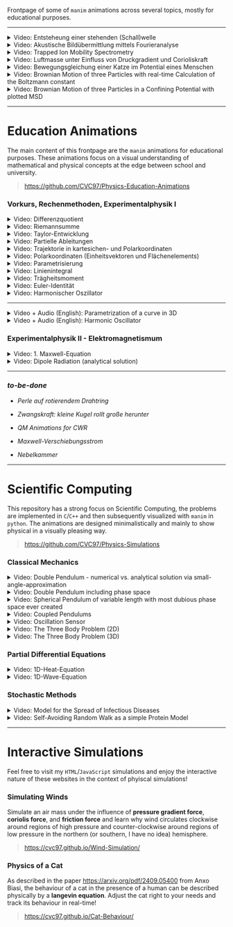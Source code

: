 <link rel="icon" href="index_media/SnowLeopard_icon_trans.ico" />


Frontpage of some of ``manim`` animations  across several topics, mostly for educational purposes.

---


<details>
  <summary>Video: Entsteheung einer stehenden (Schall)welle</summary>
	<div>
		<video controls width="90%" src="index_media/standing_wave_HoG_BLACK.mp4" loop="true"></video>
	</div>
</details>


<details>
  <summary>Video: Akustische Bildübermittlung mittels Fourieranalyse</summary>
	<div>
		<video controls width="90%" src="index_media/snow_leopard_CVC_2x_cut.mp4" loop="true"></video>
	</div>
</details>


<details>
  <summary>Video: Trapped Ion Mobility Spectrometry</summary>
	<div>
		<video controls width="90%" src="index_media/TIMS.mp4" loop="true"></video>
	</div>
</details>


<details>
  <summary>Video: Luftmasse unter Einfluss von Druckgradient und Corioliskraft</summary>
	<div>
		<video controls width="90%" src="index_media/coriolis_air_F2.mp4" loop="true"></video>
	</div>
</details>


<details>
  <summary>Video: Bewegungsgleichung einer Katze im Potential eines Menschen</summary>
	<div>
		<video controls width="90%" src="index_media/cat_behaviour_QH.mp4" loop="true"></video>
	</div>
</details>


<details>
  <summary>Video: Brownian Motion of three Particles with real-time Calculation of the Boltzmann constant</summary>
	<div>
		<video controls width="90%" src="index_media/Brownian_Motion.mp4" loop="true"></video>
	</div>
</details>


<details>
  <summary>Video: Brownian Motion of three Particles in a Confining Potential with plotted MSD</summary>
	<div>
		<video controls width="90%" src="index_media/Brownian_Motion_Potential.mp4" loop="true"></video>
	</div>
</details>


---

# Education Animations

The main content of this frontpage are the ``manim`` animations for educational purposes. These animations focus on a visual understanding of mathematical and physical concepts at the edge between school and university.

> https://github.com/CVC97/Physics-Education-Animations


### Vorkurs, Rechenmethoden, Experimentalphysik I

<details>
  <summary>Video: Differenzquotient </summary>
	<div>
		<video controls width="90%" src="index_media/differentiation_index.mp4" loop="true"></video>
	</div>
</details>

<details>
  <summary>Video: Riemannsumme </summary>
	<div>
		<video controls width="90%" src="index_media/integration_index.mp4" loop="true"></video>
	</div>
</details>

<details>
  <summary>Video: Taylor-Entwicklung </summary>
	<div>
		<video controls width="90%" src="index_media/taylor_index.mp4" loop="true"></video>
	</div>
</details>

<details>
  <summary>Video: Partielle Ableitungen </summary>
	<div>
		<video controls width="90%" src="index_media/partial_F2.mp4" loop="true"></video>
	</div>
</details>

<details>
  <summary>Video: Trajektorie in kartesichen- und Polarkoordinaten</summary>
	<div>
		<video controls width="90%" src="index_media/trajectory_HD60.mp4" loop="true"></video>
	</div>
</details>

<details>
  <summary>Video: Polarkoordinaten (Einheitsvektoren und Flächenelements)</summary>
	<div>
		<video controls width="90%" src="index_media/plane_polar_coordinates_index.mp4" loop="true"></video>
	</div>
</details>

<details>
  <summary>Video: Parametrisierung</summary>
	<div>
		<video controls width="90%" src="index_media/parametrization_GER.mp4" loop="true"></video>
	</div>
</details>

<details>
  <summary>Video: Linienintegral</summary>
	<div>
		<video controls width="90%" src="index_media/line_integration_F3.mp4" loop="true"></video>
	</div>
</details>

<details>
  <summary>Video: Trägheitsmoment</summary>
	<div>
		<video controls width="90%" src="index_media/MOI_4K.mp4" loop="true"></video>
	</div>
</details>

<details>
  <summary>Video: Euler-Identität</summary>
	<div>
		<video controls width="90%" src="index_media/euler_identity_index.mp4" loop="true"></video>
	</div>
</details>

<details>
  <summary>Video: Harmonischer Oszillator</summary>
	<div>
		<video controls width="90%" src="index_media/harmonic_oscillator_GER_short.mp4" loop="true"></video>
	</div>
</details>

---

<details>
  <summary>Video + Audio (English): Parametrization of a curve in 3D</summary>
	<div>
		<video controls width="90%" src="index_media/parametrization_ENG_F1.mp4" loop="true"></video>
	</div>
</details>

<details>
  <summary>Video + Audio (English): Harmonic Oscillator</summary>
	<div>
		<video controls width="90%" src="index_media/harmonic_oscillator_ENG_F3.mp4" loop="true"></video>
	</div>
</details>


### Experimentalphysik II - Elektromagnetismum

<details>
  <summary>Video: 1. Maxwell-Equation</summary>
	<div>
		<video controls width="90%" src="index_media/gauss_law_F1.mp4" loop="true"></video>
	</div>
</details>

<details>
  <summary>Video: Dipole Radiation (analytical solution)</summary>
	<div>
		<video controls width="90%" src="index_media/dipole_radiation_length_func.mp4" loop="true"></video>
	</div>
</details>

---

### *to-be-done*

- *Perle auf rotierendem Drahtring*
- *Zwangskraft: kleine Kugel rollt große herunter*
- *QM Animations for CWR*

- *Maxwell-Verschiebungsstrom*
- *Nebelkammer*

--- 

# Scientific Computing

This repository has a strong focus on Scientific Computing, the problems are implemented in ``C``/``C++`` and then subsequently visualized with ``manim`` in ``python``. The animations are designed 
minimalistically and mainly to show physical in a visually pleasing way.

> https://github.com/CVC97/Physics-Simulations


### Classical Mechanics

<details>
  <summary>Video: Double Pendulum - numerical vs. analytical solution via small-angle-approximation</summary>
	<div>
		<video controls width="90%" src="index_media/double_pendulum_scene.mp4" loop="true"></video>
	</div>
</details>

<details>
  <summary>Video: Double Pendulum including phase space </summary>
	<div>
		<video controls width="90%" src="index_media/double_pendulum_ps1_scene.mp4" loop="true"></video>
	</div>
</details>


<details>
  <summary>Video: Spherical Pendulum of variable length with most dubious phase space ever created </summary>
	<div>
		<video controls width="90%" src="index_media/spherical_pendulum_scene.mp4" loop="true"></video>
	</div>
</details>

<details>
  <summary>Video: Coupled Pendulums</summary>
	<div>
		<video controls width="90%" src="index_media/pendulums_scene.mp4" loop="true"></video>
	</div>
</details>

<details>
  <summary>Video: Oscillation Sensor</summary>
	<div>
		<video controls width="90%" src="index_media/oscillation_sensor_scene.mp4" loop="true"></video>
	</div>
</details>

<details>
  <summary>Video: The Three Body Problem (2D)</summary>
	<div>
		<video controls width="90%" src="index_media/three_body_problem_scene.mp4" loop="true"></video>
	</div>
</details>

<details>
  <summary>Video: The Three Body Problem (3D)</summary>
	<div>
		<video controls width="90%" src="index_media/TBP_main_3D_30s.mp4" loop="true"></video>
	</div>
</details>



### Partial Differential Equations

<details>
  <summary>Video: 1D-Heat-Equation</summary>
	<div>
		<video controls width="90%" src="index_media/heat_equation_scene.mp4" loop="true"></video>
	</div>
</details>

<details>
  <summary>Video: 1D-Wave-Equation</summary>
	<div>
		<video controls width="90%" src="index_media/tsunami_scene.mp4" loop="true"></video>
	</div>
</details>


### Stochastic Methods

<details>
  <summary>Video: Model for the Spread of Infectious Diseases</summary>
	<div>
		<video controls width="90%" src="index_media/cellular_automaton_scene.mp4" loop="true"></video>
	</div>
</details>

<details>
  <summary>Video: Self-Avoiding Random Walk as a simple Protein Model</summary>
	<div>
		<video controls width="90%" src="index_media/self_avoiding_random_walk_low_energy_scene.mp4" loop="true"></video>
	</div>
</details>

<!-- <div>Logo erstellt mit <a href="https://www.designevo.com/de/" title="Kostenloser Online-Logo-Editor">DesignEvo</a></div> -->

---

# Interactive Simulations

Feel free to visit my ``HTML``/``JavaScript`` simulations and enjoy the interactive nature of these websites in the context of phyiscal simulations!

### Simulating Winds

Simulate an air mass under the influence of **pressure gradient force**, **coriolis force**, and **friction force** and learn 
why wind circulates clockwise around regions of high pressure and counter-clockwise around regions of low pressure in the northern (or southern, I have no idea) hemisphere.

> https://cvc97.github.io/Wind-Simulation/


### Physics of a Cat

As described in the paper https://arxiv.org/pdf/2409.05400 from Anxo Biasi, the behaviour of a cat in the presence of a human can be described physically by a 
**langevin equation**. Adjust the cat right to your needs and track its behaviour in real-time!

> https://cvc97.github.io/Cat-Behaviour/
